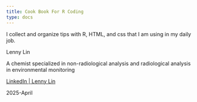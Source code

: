 ```yaml
---
title: Cook Book For R Coding
type: docs
---
```


I collect and organize tips with R, HTML, and css that I am using in my daily job.



Lenny Lin

A chemist specialized in non-radiological analysis and radiological analysis in environmental monitoring

<a href = "https://www.linkedin.com/in/lenny-lin/" target="_blank" rel="noopener noreferrer">LinkedIn | Lenny Lin</a>


2025-April